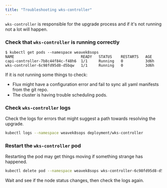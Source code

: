 ```yaml
---
title: "Troubleshooting wks-controller"
---
```



`wks-controller` is responsible for the upgrade process and if it's not running not a lot will happen.

### Check that `wks-controller` is running correctly

```console
$ kubectl get pods --namespace weavek8sops
NAME                              READY   STATUS    RESTARTS   AGE
capi-controller-7b8c44f84c-f48h6  1/1     Running   0          3d6h
wks-controller-6c98fd95d8-d5bqw   1/1     Running   0          3d6h
```

If it is not running some things to check:

- Flux might have a configuration error and fail to sync all yaml manifests from the git repo.
- The cluster is having trouble scheduling pods.

### Check `wks-controller` logs

Check the logs for errors that might suggest a path towards resolving the upgrade.

```bash
kubectl logs --namespace weavek8sops deployment/wks-controller
```

### Restart the `wks-controller` pod

Restarting the pod may get things moving if something strange has happened.

```bash
kubectl delete pod --namespace weavek8sops wks-controller-6c98fd95d8-d5bqw
```

Wait and see if the node status changes, then check the logs again.
